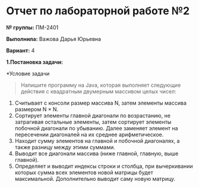 # Отчет по лабораторной работе №2

**№ группы:** ПМ-2401

**Выполнила:** Важова Дарья Юрьевна

**Вариант:** 4

**1.Постановка задачи:**

*Условие задачи
>Напишите программу на Java, которая выполняет следующие действия
с квадратным двумерным массивом целых чисел:
1. Считывает с консоли размер массива N, затем элементы массива
размером N × N.
2. Сортирует элементы главной диагонали по возрастанию, не затрагивая остальные элементы, затем сортирует элементы побочной
диагонали по убыванию. Далее заменяет элемент на пересечении
диагоналей на их среднее арифметическое.
3. Находит сумму элементов на главной и побочной диагоналях, а
также разницу между этими суммами.
4. Выводит все диагонали массива (ниже главной, главную, выше
главной).
5. Определяет и выводит индексы строки и столбца, при вычеркивании которых сумма всех элементов новой матрицы будет максимальной. Дополнительно выводит саму новую матрицу.

